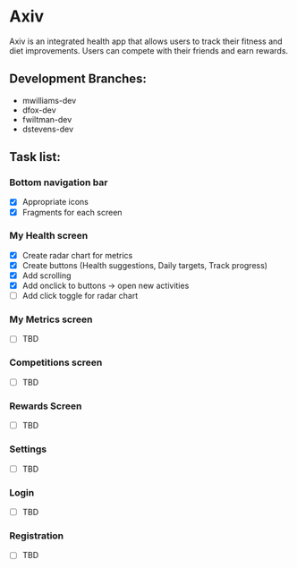 # Axiv
Axiv is an integrated health app that allows users to track their fitness and
diet improvements. Users can compete with their friends and earn rewards.
## Development Branches:
* mwilliams-dev
* dfox-dev
* fwiltman-dev
* dstevens-dev
## Task list:
### Bottom navigation bar
- [x] Appropriate icons
- [x] Fragments for each screen
### My Health screen
- [x] Create radar chart for metrics
- [x] Create buttons (Health suggestions, Daily targets, Track progress)
- [x] Add scrolling
- [x] Add onclick to buttons -> open new activities
- [ ] Add click toggle for radar chart
### My Metrics screen
- [ ] TBD
### Competitions screen
- [ ] TBD
### Rewards Screen
- [ ] TBD
### Settings
- [ ] TBD
### Login
- [ ] TBD
### Registration
- [ ] TBD
